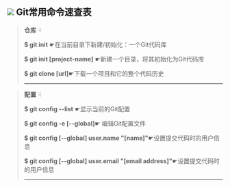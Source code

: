 ##                            ![](README.assets/Git.png) Git常用命令速查表

>**仓库** ☟
>
>**$ git init**  ☛在当前目录下新建/初始化：一个Git代码库
>
>**$ git init [project-name]** ☛新建一个目录，将其初始化为Git代码库
>
>**$ git clone [url]**☛下载一个项目和它的整个代码历史
>
>---

>**配置** ☟
>
>**$ git config --list** ☛显示当前的Git配置
>
>**$ git config -e [--global]**☛ 编辑Git配置文件
>
>**$ git config [--global] user.name "[name]"**☛设置提交代码时的用户信息
>
>**$ git config [--global] user.email "[email address]"**☛设置提交代码时的用户信息
>
>----